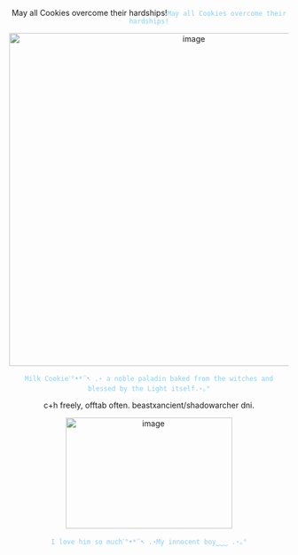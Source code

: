 
<p align="center">
May all Cookies overcome their hardships!<code style="color : lightskyblue">May all Cookies overcome their hardships!</code>

<p align="center">
  <img <img width="650" height="600" alt="image" src="https://github.com/user-attachments/assets/4a679ee4-b391-4378-9526-956627b3fb74" />

</p>
<p align="center">
<code style="color : lightskyblue">Milk Cookieˋ°•*⁀➷ .⋆ a noble paladin baked from the witches and blessed by the Light itself.⋆｡°</code>
<p align="center">
  c+h freely, offtab often.
beastxancient/shadowarcher dni.
 <p align="center"> 
 <img width="300" height="200" alt="image" src="https://github.com/user-attachments/assets/15702a4a-34af-48a5-a502-140b0b9b6ae7" />
  <p align="center"> 
   <code style="color : lightskyblue">I love him so muchˋ°•*⁀➷ .⋆My innocent boy‿‿‿ .⋆｡°</code>

